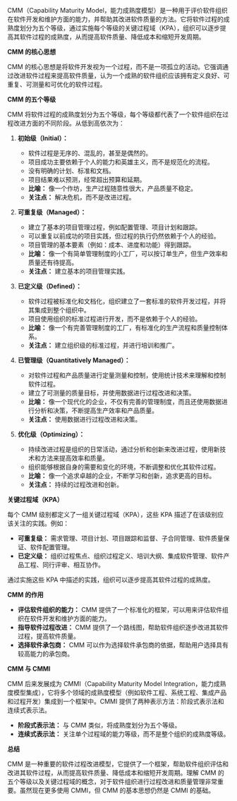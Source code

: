 CMM（Capability Maturity Model，能力成熟度模型）是一种用于评价软件组织在软件开发和维护方面的能力，并帮助其改进软件质量的方法。它将软件过程的成熟度划分为五个等级，通过实施每个等级的关键过程域（KPA），组织可以逐步提高其软件过程的成熟度，从而提高软件质量、降低成本和缩短开发周期。

**CMM 的核心思想**

CMM 的核心思想是将软件开发视为一个过程，而不是一项孤立的活动。它强调通过改进软件过程来提高软件质量，认为一个成熟的软件组织应该拥有定义良好、可重复、可测量和可优化的软件过程。

**CMM 的五个等级**

CMM 将软件过程的成熟度划分为五个等级，每个等级都代表了一个软件组织在过程改进方面的不同阶段。从低到高依次为：

1. **初始级（Initial）：**
    
    - 软件过程是无序的、混乱的，甚至是偶然的。
    - 项目成功主要依赖于个人的能力和英雄主义，而不是规范化的流程。
    - 没有明确的计划、标准和文档。
    - 项目结果难以预测，经常超出预算和延期。
    - **比喻：** 像一个作坊，生产过程随意性很大，产品质量不稳定。
    - **关注点：** 解决危机，而不是改进过程。
2. **可重复级（Managed）：**
    
    - 建立了基本的项目管理过程，例如配置管理、项目计划和跟踪。
    - 可以重复以前成功的项目实践，但过程的执行仍然依赖于个人的经验。
    - 项目管理的基本要素（例如：成本、进度和功能）得到跟踪。
    - **比喻：** 像一个有简单管理制度的小工厂，可以按订单生产，但生产效率和质量还有待提高。
    - **关注点：** 建立基本的项目管理实践。
3. **已定义级（Defined）：**
    
    - 软件过程被标准化和文档化，组织建立了一套标准的软件开发过程，并将其集成到整个组织中。
    - 项目使用组织的标准过程进行开发，而不是依赖于个人的经验。
    - **比喻：** 像一个有完善管理制度的工厂，有标准化的生产流程和质量控制体系。
    - **关注点：** 建立组织级的标准过程，并进行培训和推广。
4. **已管理级（Quantitatively Managed）：**
    
    - 对软件过程和产品质量进行定量测量和控制，使用统计技术来理解和控制软件过程。
    - 建立了可测量的质量目标，并使用数据进行过程改进和决策。
    - **比喻：** 像一个现代化的企业，不仅有完善的管理制度，而且还使用数据进行分析和决策，不断提高生产效率和产品质量。
    - **关注点：** 使用数据进行过程改进和决策。
5. **优化级（Optimizing）：**
    
    - 持续改进过程是组织的日常活动，通过分析和创新来改进过程，使用新技术和方法来提高效率和质量。
    - 组织能够根据自身的需要和变化的环境，不断调整和优化其软件过程。
    - **比喻：** 像一个追求卓越的企业，不断学习和创新，追求更高的目标。
    - **关注点：** 持续的过程改进和创新。

**关键过程域（KPA）**

每个 CMM 级别都定义了一组关键过程域（KPA），这些 KPA 描述了在该级别应该关注的实践。例如：

- **可重复级：** 需求管理、项目计划、项目跟踪和监督、子合同管理、软件质量保证、软件配置管理。
- **已定义级：** 组织过程焦点、组织过程定义、培训大纲、集成软件管理、软件产品工程、同行评审、相互协作。

通过实施这些 KPA 中描述的实践，组织可以逐步提高其软件过程的成熟度。

**CMM 的作用**

- **评估软件组织的能力：** CMM 提供了一个标准化的框架，可以用来评估软件组织在软件开发和维护方面的能力。
- **指导软件过程改进：** CMM 提供了一个路线图，帮助软件组织逐步改进其软件过程，提高软件质量。
- **选择软件承包商：** CMM 可以作为选择软件承包商的依据，帮助用户选择具有较高能力的承包商。

**CMM 与 CMMI**

CMM 后来发展成为 CMMI（Capability Maturity Model Integration，能力成熟度模型集成），它将多个领域的成熟度模型（例如软件工程、系统工程、集成产品和过程开发）集成到一个框架中。CMMI 提供了两种表示方法：阶段式表示法和连续式表示法。

- **阶段式表示法：** 与 CMM 类似，将成熟度划分为五个等级。
- **连续式表示法：** 关注单个过程域的能力等级，而不是整个组织的成熟度等级。

**总结**

CMM 是一种重要的软件过程改进模型，它提供了一个框架，帮助软件组织评估和改进其软件过程，从而提高软件质量、降低成本和缩短开发周期。理解 CMM 的五个等级以及关键过程域的概念，对于软件组织进行过程改进和质量管理非常重要。虽然现在更多使用 CMMI，但 CMM 的基本思想仍然是 CMMI 的基础。
